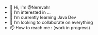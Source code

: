 - 👋 Hi, I’m @Nerevahr
- 👀 I’m interested in ...
- 🌱 I’m currently learning Java Dev
- 💞️ I’m looking to collaborate on everything
- 📫 How to reach me : (work in progress)

<!---
Nerevahr/Nerevahr is a ✨ special ✨ repository because its `README.md` (this file) appears on your GitHub profile.
You can click the Preview link to take a look at your changes.
--->
